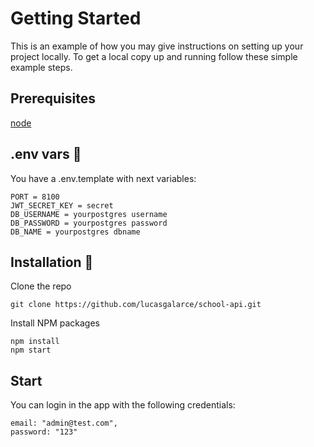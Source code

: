 # Getting Started

This is an example of how you may give instructions on setting up your project locally. To get a local copy up and running follow these simple example steps.

## Prerequisites

[node](https://nodejs.org/es/)

## .env vars 🔧

You have a .env.template with next variables:

```
PORT = 8100
JWT_SECRET_KEY = secret
DB_USERNAME = yourpostgres username
DB_PASSWORD = yourpostgres password
DB_NAME = yourpostgres dbname
```

## Installation 🔧

Clone the repo

```
git clone https://github.com/lucasgalarce/school-api.git
```

Install NPM packages

```
npm install
npm start
```

## Start

You can login in the app with the following credentials:

```
email: "admin@test.com",
password: "123"
```

